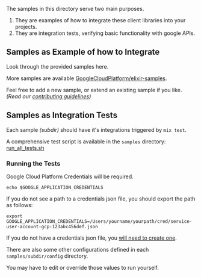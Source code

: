 The samples in this directory serve two main purposes.

1. They are examples of how to integrate these client libraries into your projects.
2. They are integration tests, verifying basic functionality with google APIs.

## Samples as Example of how to Integrate

Look through the provided samples here.

More samples are available [GoogleCloudPlatform/elixir-samples](https://github.com/GoogleCloudPlatform/elixir-samples).

Feel free to add a new sample, or extend an existing sample if you like.
*(Read our [contributing guidelines](../CONTRIBUTING.md))*

## Samples as Integration Tests

Each sample *(subdir)* should have it's integrations triggered by `mix test`.

A comprehensive test script is available in the `samples` directory: [run_all_tests.sh](./run_all_tests.sh)

### Running the Tests

Google Cloud Platform Credentials will be required.

```shell
echo $GOOGLE_APPLICATION_CREDENTIALS
```

If you do not see a path to a credentials json file, you should export the path as follows:


```shell
export GOOGLE_APPLICATION_CREDENTIALS=/Users/yourname/yourpath/cred/service-user-account-gcp-123abc456def.json
```

If you do not have a credentials json file, you [will need to create one](../README.md#obtaining-an-access-token).

There are also some other configurations defined in each `samples/subdir/config` directory.

You may have to edit or override those values to run yourself.

